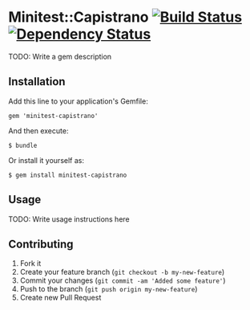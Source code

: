 # Minitest::Capistrano [![Build Status](https://secure.travis-ci.org/fnichol/minitest-capistrano.png)](http://travis-ci.org/fnichol/minitest-capistrano) [![Dependency Status](https://gemnasium.com/fnichol/minitest-capistrano.png)](https://gemnasium.com/fnichol/minitest-capistrano)

TODO: Write a gem description

## Installation

Add this line to your application's Gemfile:

    gem 'minitest-capistrano'

And then execute:

    $ bundle

Or install it yourself as:

    $ gem install minitest-capistrano

## Usage

TODO: Write usage instructions here

## Contributing

1. Fork it
2. Create your feature branch (`git checkout -b my-new-feature`)
3. Commit your changes (`git commit -am 'Added some feature'`)
4. Push to the branch (`git push origin my-new-feature`)
5. Create new Pull Request
